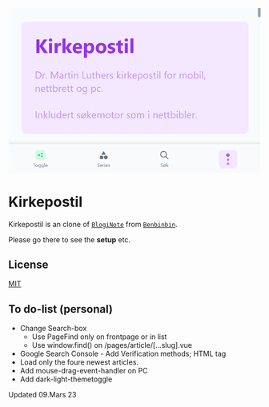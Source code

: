 ![Kirkepostil](https://raw.githubusercontent.com/lovkyndig/kirkepostille/main/public/cover.PNG)

# Kirkepostil
Kirkepostil is an clone of [`BlogiNote`](https://github.com/Benbinbin/BlogiNote) from [`Benbinbin`](https://github.com/Benbinbin).

Please go there to see the **setup** etc.

## License
[MIT](./LICENSE)

## To do-list (personal)
- Change Search-box
  - Use PageFind only on frontpage or in list
  - Use window.find() on /pages/article/[...slug].vue
- Google Search Console - Add Verification methods; HTML tag
- Load only the foure newest articles.
- Add mouse-drag-event-handler on PC
- Add dark-light-themetoggle

Updated 09.Mars 23